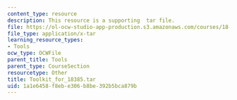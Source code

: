 ```yaml
---
content_type: resource
description: This resource is a supporting  tar file.
file: https://ol-ocw-studio-app-production.s3.amazonaws.com/courses/18-385j-nonlinear-dynamics-and-chaos-fall-2014/1a1e6458f8ebe306b8be392b5bca879b_Toolkit_for_18385.tar
file_type: application/x-tar
learning_resource_types:
- Tools
ocw_type: OCWFile
parent_title: Tools
parent_type: CourseSection
resourcetype: Other
title: Toolkit_for_18385.tar
uid: 1a1e6458-f8eb-e306-b8be-392b5bca879b
---
```

